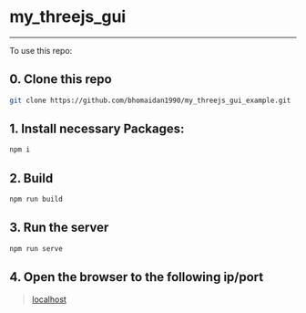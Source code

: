 # my_threejs_gui

---

To use this repo:

## 0. Clone this repo
```sh
git clone https://github.com/bhomaidan1990/my_threejs_gui_example.git
```

## 1. Install necessary Packages:
```sh
npm i
```

## 2. Build
```sh
npm run build
```

## 3. Run the server
```sh
npm run serve
```

## 4. Open the browser to the following ip/port
> [localhost](http://127.0.0.1:3000)

